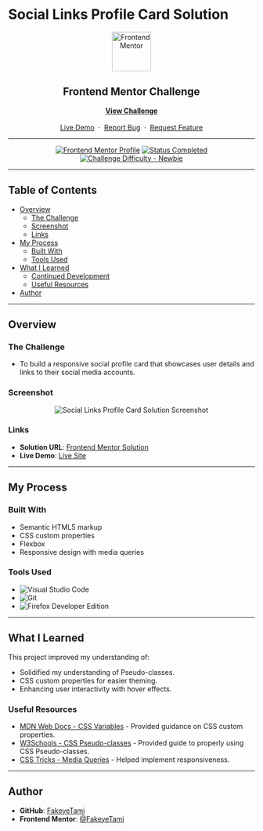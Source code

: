 # Social Links Profile Card Solution

<div align="center">

  <img src="https://www.frontendmentor.io/static/images/logo-mobile.svg" alt="Frontend Mentor" width="80">

  <h2>Frontend Mentor Challenge</h2>
  <p>
    <a href="https://www.frontendmentor.io/challenges/social-links-profile-card" target="_blank"><strong>View Challenge</strong></a>
    <br />
    <br />
    <a href="https://fakeyetami.github.io/social-links-profile/" target="_blank">Live Demo</a>
    &nbsp;·&nbsp;
    <a href="https://github.com/FakeyeTami/social-links-profile/issues" target="_blank">Report Bug</a>
    &nbsp;·&nbsp;
    <a href="https://github.com/FakeyeTami/social-links-profile/issues" target="_blank">Request Feature</a>
  </p>
</div>

---

<div align="center">

[![Frontend Mentor Profile](https://img.shields.io/badge/Profile-FakeyeTami-eee?style=for-the-badge&logo=frontendmentor)](https://www.frontendmentor.io/profile/FakeyeTami)
[![Status Completed](https://img.shields.io/badge/Status-Completed-brightgreen?style=for-the-badge)](#)
[![Challenge Difficulty - Newbie](https://img.shields.io/badge/Difficulty-Newbie-61BECD?style=for-the-badge&logo=frontendmentor)](https://www.frontendmentor.io/challenges?difficulties=1)

</div>

---

## Table of Contents

-   [Overview](#overview)
    -   [The Challenge](#the-challenge)
    -   [Screenshot](#screenshot)
    -   [Links](#links)
-   [My Process](#my-process)
    -   [Built With](#built-with)
    -   [Tools Used](#tools-used)
-   [What I Learned](#what-i-learned)
    -   [Continued Development](#continued-development)
    -   [Useful Resources](#useful-resources)
-   [Author](#author)

---

## Overview

### The Challenge

-   To build a responsive social profile card that showcases user details and links to their social media accounts.

### Screenshot

<div align="center">
  <img src="./assets/images/preview.jpg" alt="Social Links Profile Card Solution Screenshot">
</div>

### Links

- **Solution URL**: [Frontend Mentor Solution](https://www.frontendmentor.io/solutions/qr-code-component-responsive-semantic-html-flexbox-ZADYTQh4aX)
- **Live Demo**: [Live Site](https://FakeyeTami.github.io/social-links-profile/)

---

## My Process

### Built With

-   Semantic HTML5 markup
-   CSS custom properties
-   Flexbox
-   Responsive design with media queries

### Tools Used

-   ![Visual Studio Code](https://img.shields.io/badge/Visual%20Studio%20Code-0078D7.svg?style=for-the-badge&logo=visual-studio-code&logoColor=white)
-   ![Git](https://img.shields.io/badge/git-%23F05033.svg?style=for-the-badge&logo=git&logoColor=white)
-   ![Firefox Developer Edition](https://img.shields.io/badge/Firefox%20Developer%20Edition-%23FF7139?style=for-the-badge&logo=firefox&logoColor=white)

---

## What I Learned

This project improved my understanding of:

-   Solidified my understanding of Pseudo-classes.
-   CSS custom properties for easier theming.
-   Enhancing user interactivity with hover effects.

### Useful Resources

-   [MDN Web Docs - CSS Variables](https://developer.mozilla.org/en-US/docs/Web/CSS/--*) - Provided guidance on CSS custom properties.
-   [W3Schools - CSS Pseudo-classes](https://www.w3schools.com/css/css_pseudo_classes.asp) - Provided guide to properly using CSS Pseudo-classes.
-   [CSS Tricks - Media Queries](https://www.w3schools.com/css/css_pseudo_classes.asp) - Helped implement responsiveness.

---

## Author

-   **GitHub**: [FakeyeTami](https://github.com/FakeyeTami)
-   **Frontend Mentor**: [@FakeyeTami](https://www.frontendmentor.io/profile/FakeyeTami)
